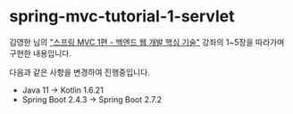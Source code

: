 # spring-mvc-tutorial-1-servlet

김영한 님의 ["스프링 MVC 1편 - 백엔드 웹 개발 핵심 기술"](https://inf.run/ZDmm) 강좌의 1~5장을 따라가며 구현한 내용입니다.

다음과 같은 사항을 변경하여 진행중입니다.
- Java 11 → Kotlin 1.6.21
- Spring Boot 2.4.3 → Spring Boot 2.7.2
